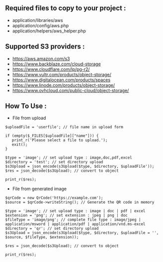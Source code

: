 ## Required files to copy to your project :

- application/libraries/aws
- application/config/aws.php
- application/helpers/aws_helper.php

## Supported S3 providers :

- https://aws.amazon.com/s3
- https://www.backblaze.com/cloud-storage
- https://www.cloudflare.com/lp/pg-r2/
- https://www.vultr.com/products/object-storage/
- https://www.digitalocean.com/products/spaces
- https://www.linode.com/products/object-storage/
- https://www.ovhcloud.com/public-cloud/object-storage/

## How To Use :
- File from upload
```
$uploadFile = 'userfile'; // file name in upload form

if (empty($_FILES[$uploadFile]["name"])) {
   print_r('Please select a file to upload.');
   exit();
}

$type = 'image'; // set upload type : image,doc,pdf,excel
$directory = 'test'; // set directory upload
$s3Upload = json_encode(s3Upload($type, $directory, $uploadFile'));
$res = json_decode($s3Upload); // convert to object

print_r($res);
```

- File from generated image
```
$qrCode = new QrCode('https://example.com');
$source = $qrCode->writeString(); // Generate the QR code in memory

$type = 'image'; // set upload type : image | doc | pdf | excel
$extension = 'png'; // set extension : jpeg | png | doc
$fileType = 'image/png'; // complete file type : image/jpeg | application/msword | application/pdf | application/vnd.ms-excel
$directory = 'qr'; // set directory upload
$s3Upload = json_encode(s3Upload($type, $directory, $uploadFile = '', $source, $fileType, $extension));

$res = json_decode($s3Upload); // convert to object

print_r($res);
```